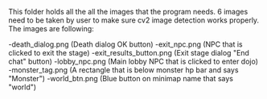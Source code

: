 This folder holds all the all the images that the program needs.
6 images need to be taken by user to make sure cv2 image detection works properly.
The images are following:

-death_dialog.png (Death dialog OK button)
-exit_npc.png (NPC that is clicked to exit the stage)
-exit_results_button.png (Exit stage dialog "End chat" button)
-lobby_npc.png (Main lobby NPC that is clicked to enter dojo)
-monster_tag.png (A rectangle that is below monster hp bar and says "Monster")
-world_btn.png (Blue button on minimap name that says "world")

